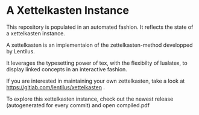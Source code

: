 # A Xettelkasten Instance

This repository is populated in an automated fashion. It reflects the state of a xettelkasten instance.

A xettelkasten is an implementaion of the zettelkasten-method developped by Lentilus.

It leverages the typesetting power of tex, with the flexibilty of lualatex, to display linked concepts in an interactive fashion.

If you are interested in maintaining your own zettelkasten, take a look at https://gitlab.com/lentilus/xettelkasten .

To explore this xettelkasten instance, check out the newest release (autogenerated for every commit) and open compiled.pdf
